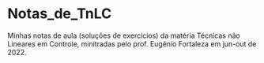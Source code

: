 # Notas_de_TnLC
Minhas notas de aula (soluções de exercícios) da matéria Técnicas não Lineares em Controle, minitradas pelo prof. Eugênio Fortaleza em jun-out de 2022.
